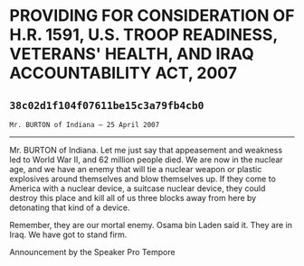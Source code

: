 # PROVIDING FOR CONSIDERATION OF H.R. 1591, U.S. TROOP READINESS,  VETERANS' HEALTH, AND IRAQ ACCOUNTABILITY ACT, 2007
## `38c02d1f104f07611be15c3a79fb4cb0`
`Mr. BURTON of Indiana — 25 April 2007`

---


Mr. BURTON of Indiana. Let me just say that appeasement and weakness 
led to World War II, and 62 million people died. We are now in the 
nuclear age, and we have an enemy that will tie a nuclear weapon or 
plastic explosives around themselves and blow themselves up. If they 
come to America with a nuclear device, a suitcase nuclear device, they 
could destroy this place and kill all of us three blocks away from here 
by detonating that kind of a device.

Remember, they are our mortal enemy. Osama bin Laden said it. They 
are in Iraq. We have got to stand firm.










Announcement by the Speaker Pro Tempore
